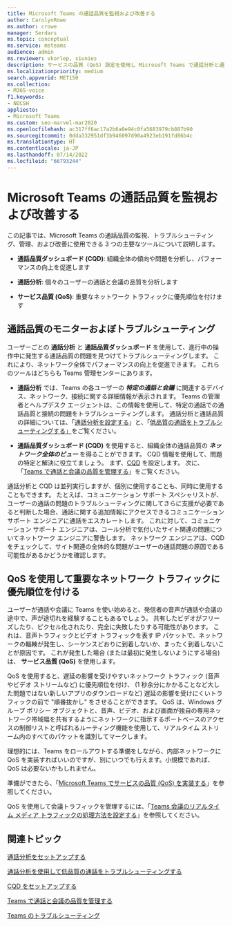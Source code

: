 ```yaml
---
title: Microsoft Teams の通話品質を監視および改善する
author: CarolynRowe
ms.author: crowe
manager: Serdars
ms.topic: conceptual
ms.service: msteams
audience: admin
ms.reviewer: vkorlep, siunies
description: サービスの品質 (QoS) 設定を使用し Microsoft Teams で通話分析と通話品質ダッシュボードを使用します。
ms.localizationpriority: medium
search.appverid: MET150
ms.collection:
- M365-voice
f1.keywords:
- NOCSH
appliesto:
- Microsoft Teams
ms.custom: seo-marvel-mar2020
ms.openlocfilehash: ac317ff6ac17a2b6a0e94c0fa5683979cb887b90
ms.sourcegitcommit: 0dda332951df3b946097d90a4923eb191fd86b4c
ms.translationtype: HT
ms.contentlocale: ja-JP
ms.lasthandoff: 07/14/2022
ms.locfileid: "66793244"
---
```

# <a name="monitor-and-improve-call-quality-for-microsoft-teams"></a>Microsoft Teams の通話品質を監視および改善する

この記事では、Microsoft Teams の通話品質の監視、トラブルシューティング、管理、および改善に使用できる 3 つの主要なツールについて説明します。 

- **通話品質ダッシュボード (CQD)**: 組織全体の傾向や問題を分析し、パフォーマンスの向上を促進します

- **通話分析**: 個々のユーザーの通話と会議の品質を分析します

- **サービス品質 (QoS)**: 重要なネットワーク トラフィックに優先順位を付けます



## <a name="monitor-and-troubleshoot-call-quality"></a>通話品質のモニターおよぼトラブルシューティング
ユーザーごとの **通話分析** と **通話品質ダッシュボード** を使用して、進行中の操作中に発生する通話品質の問題を見つけてトラブルシューティングします。 これにより、ネットワーク全体でパフォーマンスの向上を促進できます。 これらのツールはどちらも Teams 管理センターにあります。

 - **通話分析** では、Teams の各ユーザーの **_特定の通話と会議_** に関連するデバイス、ネットワーク、接続に関する詳細情報が表示されます。 Teams の管理者とヘルプデスク エージェントは、この情報を使用して、特定の通話での通話品質と接続の問題をトラブルシューティングします。 通話分析と通話品質の詳細については、「[通話分析を設定する](set-up-call-analytics.md)」と、「[低品質の通話をトラブルシューティングする」](use-call-analytics-to-troubleshoot-poor-call-quality.md)をご覧ください。
 
 - **通話品質ダッシュボード (CQD)** を使用すると、組織全体の通話品質の **_ネットワーク全体のビュー_** を得ることができます。 CQD 情報を使用して、問題の特定と解決に役立てましょう。 まず、[CQD](turning-on-and-using-call-quality-dashboard.md) を設定します。 次に、「[Teams で通話と会議の品質を管理する](quality-of-experience-review-guide.md)」をご覧ください。

 通話分析と CQD は並列実行しますが、個別に使用することも、同時に使用することもできます。 たとえば、コミュニケーション サポート スペシャリストが、ユーザーの通話の問題のトラブルシューティングに関してさらに支援が必要であると判断した場合、通話に関する追加情報にアクセスできるコミュニケーション サポート エンジニアに通話をエスカレートします。 これに対して、コミュニケーション サポート エンジニアは、コール分析で気付いたサイト関連の問題についてネットワーク エンジニアに警告します。 ネットワーク エンジニアは、CQD をチェックして、サイト関連の全体的な問題がユーザーの通話問題の原因である可能性があるかどうかを確認します。


## <a name="prioritize-important-network-traffic-using-qos"></a>QoS を使用して重要なネットワーク トラフィックに優先順位を付ける
ユーザーが通話や会議に Teams を使い始めると、発信者の音声が通話や会議の途中で、声が途切れを経験することもあるでしょう。 共有したビデオがフリーズしたり、ピクセル化されたり、完全に失敗したりする可能性があります。 これは、音声トラフィックとビデオ トラフィックを表す IP パケットで、ネットワークの輻輳が発生し、シーケンスどおりに到着しないか、まったく到着しないことが原因です。 これが発生した場合 (または最初に発生しないようにする場合) は、 **サービス品質 (QoS)** を使用します。 

QoS を使用すると、遅延の影響を受けやすいネットワーク トラフィック (音声やビデオ ストリームなど) に優先順位を付け、 (1 秒余分にかかることなど大した問題ではない新しいアプリのダウンロードなど) 遅延の影響を受けにくいトラフィックの前で "順番抜かし" をさせることができます。 QoS は、Windows グループ ポリシー オブジェクトと、音声、ビデオ、および画面が独自の専用ネットワーク帯域幅を共有するようにネットワークに指示するポートベースのアクセスの制御リストと呼ばれるルーティング機能を使用して、リアルタイム ストリーム内のすべてのパケットを識別してマークします。

理想的には、Teams をロールアウトする準備をしながら、内部ネットワークに QoS を実装すればいいのですが、別にいつでも行えます。小規模であれば、QoS は必要ないかもしれません。

準備ができたら、「[Microsoft Teams でサービスの品質 (QoS) を実装する](QoS-in-Teams.md)」を参照してください。

QoS を使用して会議トラフィックを管理するには、「[Teams 会議のリアルタイム メディア トラフィックの処理方法を設定する](meeting-settings-in-teams.md#set-how-you-want-to-handle-real-time-media-traffic-for-teams-meetings)」を参照してください。


## <a name="related-topics"></a>関連トピック

[通話分析をセットアップする](set-up-call-analytics.md)

[通話分析を使用して低品質の通話をトラブルシューティングする](use-call-analytics-to-troubleshoot-poor-call-quality.md)

[CQD をセットアップする](turning-on-and-using-call-quality-dashboard.md)

[Teams で通話と会議の品質を管理する](quality-of-experience-review-guide.md)

[Teams のトラブルシューティング](/MicrosoftTeams/troubleshoot/teams)
